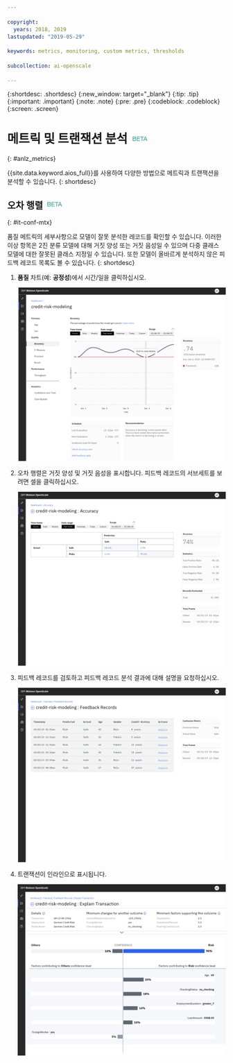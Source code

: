```yaml
---

copyright:
  years: 2018, 2019
lastupdated: "2019-05-29"

keywords: metrics, monitoring, custom metrics, thresholds

subcollection: ai-openscale

---
```


{:shortdesc: .shortdesc}
{:new_window: target="_blank"}
{:tip: .tip}
{:important: .important}
{:note: .note}
{:pre: .pre}
{:codeblock: .codeblock}
{:screen: .screen}

# 메트릭 및 트랜잭션 분석 ![베타 태그](images/beta.png)
{: #anlz_metrics}

{{site.data.keyword.aios_full}}를 사용하여 다양한 방법으로 메트릭과 트랜잭션을 분석할 수 있습니다.
{: shortdesc}

## 오차 행렬 ![베타 태그](images/beta.png)
{: #it-conf-mtx}

품질 메트릭의 세부사항으로 모델이 잘못 분석한 레코드를 확인할 수 있습니다. 이러한 이상 항목은 2진 분류 모델에 대해 거짓 양성 또는 거짓 음성일 수 있으며 다중 클래스 모델에 대한 잘못된 클래스 지정일 수 있습니다. 또한 모델이 올바르게 분석하지 않은 피드백 레코드 목록도 볼 수 있습니다.
{: shortdesc}

1. **품질** 차트(예: **공정성**)에서 시간/일을 클릭하십시오. 
    
    ![편향된 트랜잭션 목록](images/Confusion_Matrix_040819.004.png)

1. 오차 행렬은 거짓 양성 및 거짓 음성을 표시합니다. 피드백 레코드의 서브세트를 보려면 셀을 클릭하십시오. 

    ![편향된 트랜잭션 목록](images/Confusion_Matrix_040819.005.png)

1. 피드백 레코드를 검토하고 피드백 레코드 분석 결과에 대해 설명을 요청하십시오.

    ![편향된 트랜잭션 목록](images/Confusion_Matrix_040819.006.png)

1. 트랜잭션이 인라인으로 표시됩니다.

    ![편향된 트랜잭션 목록](images/Confusion_Matrix_040819.007.png)

